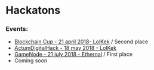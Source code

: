 # Hackatons

### Events:

* [Blockchain Cup - 21 april 2018- LolKek](https://github.com/mike-petrov/hackatons/tree/master/Blockchain%20Cup%20-%2021%20april%202018) / Second place
* [ActumDigitalHack - 18 may 2018 - LolKek](https://github.com/mike-petrov/hackatons/tree/master/ActumDigitalHack%20-%2018%20may%202018)
* [GameNode - 21 july 2018 - Ethernal](https://gamenode.org/download/hackaton/Ethernal.pdf) / First place
* Coming soon
